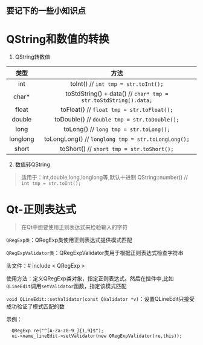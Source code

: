 ## 要记下的一些小知识点

# QString和数值的转换

1. QString转数值

| 类型 | 方法 |
| :--: | :--: |
| int | toInt()  // `int tmp = str.toInt();` |
| char* | toStdString() + data()  // `char* tmp = str.toStdString().data;` |
| float | toFloat()  // `float tmp = str.toFloat();` |
| double | toDouble()  // `double tmp = str.toDouble();` |
| long | toLong()  // `long tmp = str.toLong();` |
| longlong | toLongLong()  // `longlong tmp = str.toLongLong();`
| short | toShort()  // `short tmp = str.toShort();` |



2. 数值转QString
>适用于：int,double,long,longlong等,默认十进制
QString::number()  // `int tmp = str.toInt();`


# Qt-正则表达式
>在Qt中想要使用正则表达式来检验输入的字符

`QRegExp类`：QRegExp类使用正则表达式提供模式匹配

`QRegExpValidator类`：QRegExpValidator类用于根据正则表达式检查字符串

头文件：# include < QRegExp >

使用方法：定义QRegExp类对象，指定正则表达式。然后在控件中,比如`QLineEdit`调用`setValidator`函数，指定该模式匹配

`void QLineEdit::setValidator(const QValidator *v)`：设置QLineEdit只接受成功验证了模式匹配的数

示例：
```
  QRegExp re("^[A-Za-z0-9_]{1,9}$");
  ui->name_lineEdit->setValidator(new QRegExpValidator(re,this));
```
